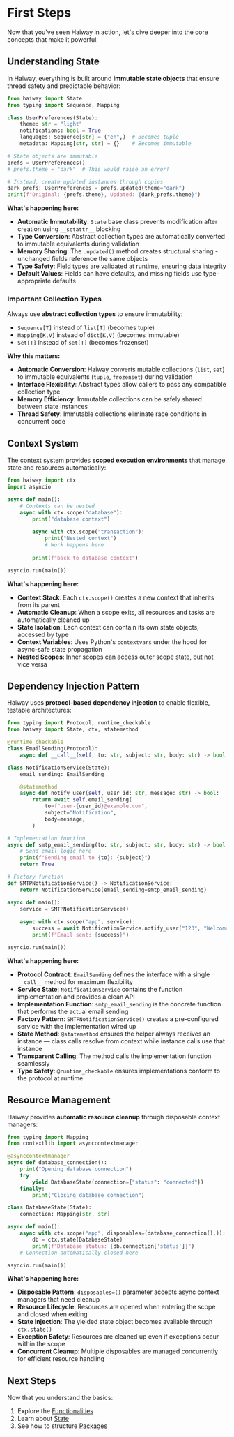 # First Steps

Now that you've seen Haiway in action, let's dive deeper into the core concepts that make it
powerful.

## Understanding State

In Haiway, everything is built around **immutable state objects** that ensure thread safety and
predictable behavior:

```python
from haiway import State
from typing import Sequence, Mapping

class UserPreferences(State):
    theme: str = "light"
    notifications: bool = True
    languages: Sequence[str] = ("en",)  # Becomes tuple
    metadata: Mapping[str, str] = {}    # Becomes immutable

# State objects are immutable
prefs = UserPreferences()
# prefs.theme = "dark"  # This would raise an error!

# Instead, create updated instances through copies
dark_prefs: UserPreferences = prefs.updated(theme="dark")
print(f"Original: {prefs.theme}, Updated: {dark_prefs.theme}")
```

**What's happening here:**

- **Automatic Immutability**: `State` base class prevents modification after creation using
  `__setattr__` blocking
- **Type Conversion**: Abstract collection types are automatically converted to immutable
  equivalents during validation
- **Memory Sharing**: The `.updated()` method creates structural sharing - unchanged fields
  reference the same objects
- **Type Safety**: Field types are validated at runtime, ensuring data integrity
- **Default Values**: Fields can have defaults, and missing fields use type-appropriate defaults

### Important Collection Types

Always use **abstract collection types** to ensure immutability:

- `Sequence[T]` instead of `list[T]` (becomes tuple)
- `Mapping[K,V]` instead of `dict[K,V]` (becomes immutable)
- `Set[T]` instead of `set[T]` (becomes frozenset)

**Why this matters:**

- **Automatic Conversion**: Haiway converts mutable collections (`list`, `set`) to immutable
  equivalents (`tuple`, `frozenset`) during validation
- **Interface Flexibility**: Abstract types allow callers to pass any compatible collection type
- **Memory Efficiency**: Immutable collections can be safely shared between state instances
- **Thread Safety**: Immutable collections eliminate race conditions in concurrent code

## Context System

The context system provides **scoped execution environments** that manage state and resources
automatically:

```python
from haiway import ctx
import asyncio

async def main():
    # Contexts can be nested
    async with ctx.scope("database"):
        print("database context")
        
        async with ctx.scope("transaction"):
            print("Nested context")
            # Work happens here
            
        print(f"back to database context")

asyncio.run(main())
```

**What's happening here:**

- **Context Stack**: Each `ctx.scope()` creates a new context that inherits from its parent
- **Automatic Cleanup**: When a scope exits, all resources and tasks are automatically cleaned up
- **State Isolation**: Each context can contain its own state objects, accessed by type
- **Context Variables**: Uses Python's `contextvars` under the hood for async-safe state propagation
- **Nested Scopes**: Inner scopes can access outer scope state, but not vice versa

## Dependency Injection Pattern

Haiway uses **protocol-based dependency injection** to enable flexible, testable architectures:

```python
from typing import Protocol, runtime_checkable
from haiway import State, ctx, statemethod

@runtime_checkable
class EmailSending(Protocol):
    async def __call__(self, to: str, subject: str, body: str) -> bool: ...

class NotificationService(State):
    email_sending: EmailSending

    @statemethod
    async def notify_user(self, user_id: str, message: str) -> bool:
        return await self.email_sending(
            to=f"user-{user_id}@example.com",
            subject="Notification",
            body=message,
        )

# Implementation function
async def smtp_email_sending(to: str, subject: str, body: str) -> bool:
    # Send email logic here
    print(f"Sending email to {to}: {subject}")
    return True

# Factory function
def SMTPNotificationService() -> NotificationService:
    return NotificationService(email_sending=smtp_email_sending)

async def main():
    service = SMTPNotificationService()
    
    async with ctx.scope("app", service):
        success = await NotificationService.notify_user("123", "Welcome!")
        print(f"Email sent: {success}")

asyncio.run(main())
```

**What's happening here:**

- **Protocol Contract**: `EmailSending` defines the interface with a single `__call__` method for
  maximum flexibility
- **Service State**: `NotificationService` contains the function implementation and provides a clean
  API
- **Implementation Function**: `smtp_email_sending` is the concrete function that performs the
  actual email sending
- **Factory Pattern**: `SMTPNotificationService()` creates a pre-configured service with the
  implementation wired up
- **State Method**: `@statemethod` ensures the helper always receives an instance — class calls
  resolve from context while instance calls use that instance
- **Transparent Calling**: The method calls the implementation function seamlessly
- **Type Safety**: `@runtime_checkable` ensures implementations conform to the protocol at runtime

## Resource Management

Haiway provides **automatic resource cleanup** through disposable context managers:

```python
from typing import Mapping
from contextlib import asynccontextmanager

@asynccontextmanager
async def database_connection():
    print("Opening database connection")
    try:
        yield DatabaseState(connection={"status": "connected"})
    finally:
        print("Closing database connection")

class DatabaseState(State):
    connection: Mapping[str, str]

async def main():
    async with ctx.scope("app", disposables=(database_connection(),)):
        db = ctx.state(DatabaseState)
        print(f"Database status: {db.connection['status']}")
    # Connection automatically closed here

asyncio.run(main())
```

**What's happening here:**

- **Disposable Pattern**: `disposables=()` parameter accepts async context managers that need
  cleanup
- **Resource Lifecycle**: Resources are opened when entering the scope and closed when exiting
- **State Injection**: The yielded state object becomes available through `ctx.state()`
- **Exception Safety**: Resources are cleaned up even if exceptions occur within the scope
- **Concurrent Cleanup**: Multiple disposables are managed concurrently for efficient resource
  handling

## Next Steps

Now that you understand the basics:

1. Explore the [Functionalities](../guides/functionalities.md)
1. Learn about [State](../guides/state.md)
1. See how to structure [Packages](../guides/packages.md)
